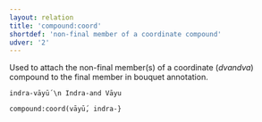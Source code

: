 ```yaml
---
layout: relation
title: 'compound:coord'
shortdef: 'non-final member of a coordinate compound'
udver: '2'
---
```


Used to attach the non-final member(s) of a coordinate (*dvandva*) compound to the final member in bouquet annotation.

~~~ sdparse
indra-vāyū́ \n Indra-and Vāyu

compound:coord(vāyū́, indra-}
~~~
<!-- Interlanguage links updated Po 11. listopadu 2024, 20:10:37 CET -->

